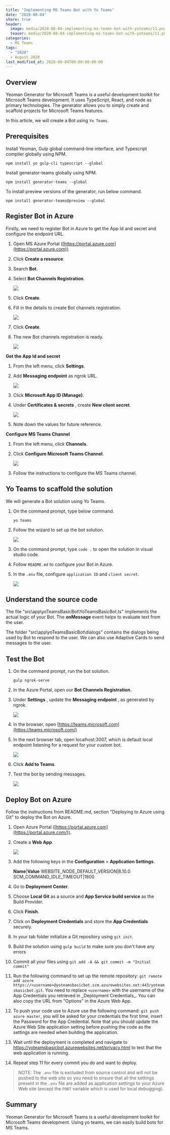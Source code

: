 ```yaml
---
title: "Implementing MS Teams Bot with Yo Teams"
date: "2020-08-04"
share: true
header:
  image: media/2020-08-04-implementing-ms-teams-bot-with-yoteams/11.png
  teaser: media/2020-08-04-implementing-ms-teams-bot-with-yoteams/11.png
categories:
  - MS Teams
tags:
  - "2020"
  - August 2020
last_modified_at: 2020-08-04T00:00:00-00:00
---
```


## Overview

Yeoman Generator for Microsoft Teams is a useful development toolkit for Microsoft Teams development. It uses TypeScript, React, and node as primary technologies. The generator allows you to simply create and scaffold projects for Microsoft Teams features.

In this article, we will create a Bot using ```Yo Teams```.


## Prerequisites

Install Yeoman, Gulp global command-line interface, and Typescript compiler globally using NPM.

```
npm install yo gulp-cli typescript --global
```

Install generator-teams globally using NPM.

```
npm install generator-teams --global
```

To install preview versions of the generator, run below command.

```
npm install generator-teams@preview --global
```

## Register Bot in Azure

Firstly, we need to register Bot in Azure to get the App Id and secret and configure the endpoint URL.

1. Open MS Azure Portal ([https://portal.azure.com](https://portal.azure.com))
2. Click **Create a resource**.
3. Search **Bot**.
4. Select **Bot Channels Registration**.

    ![](/media/2020-08-04-implementing-ms-teams-bot-with-yoteams/01.png)

5. Click **Create**.
6. Fill in the details to create Bot channels registration.

    ![](/media/2020-08-04-implementing-ms-teams-bot-with-yoteams/02.png)

7. Click **Create**.
8. The new Bot channels registration is ready.

    ![](/media/2020-08-04-implementing-ms-teams-bot-with-yoteams/03.png)


**Get the App Id and secret**

1. From the left menu, click **Settings**.
2. Add **Messaging endpoint** as ngrok URL.

    ![](/media/2020-08-04-implementing-ms-teams-bot-with-yoteams/04.png)

3. Click **Microsoft App ID (Manage)**.
4. Under **Certificates &amp; secrets** , create **New client secret**.

    ![](/media/2020-08-04-implementing-ms-teams-bot-with-yoteams/05.png)

5. Note down the values for future reference.


**Configure MS Teams Channel**

1. From the left menu, click **Channels**.
2. Click **Configure Microsoft Teams Channel**.

    ![](/media/2020-08-04-implementing-ms-teams-bot-with-yoteams/06.png)

3. Follow the instructions to configure the MS Teams channel.


## Yo Teams to scaffold the solution

We will generate a Bot solution using Yo Teams.

1. On the command prompt, type below command.

    ```
    yo teams
    ```

2. Follow the wizard to set up the bot solution.

    ![](/media/2020-08-04-implementing-ms-teams-bot-with-yoteams/07.png)

3. On the command prompt, type ```code .``` to open the solution in visual studio code.
4. Follow ```README.md``` to configure your Bot in Azure.
5. In the ```.env``` file, configure ```application ID``` and ```client secret```.

    ![](/media/2020-08-04-implementing-ms-teams-bot-with-yoteams/08.png)


## Understand the source code

The file "src\app\yoTeamsBasicBot\YoTeamsBasicBot.ts" implements the actual logic of your Bot. The **onMessage** event helps to evaluate text from the user.

The folder "src\app\yoTeamsBasicBot\dialogs\" contains the dialogs being used by Bot to respond to the user. We can also use Adaptive Cards to send messages to the user.


## Test the Bot

1. On the command prompt, run the bot solution.

    ```
    gulp ngrok-serve
    ```

2. In the Azure Portal, open our **Bot Channels Registration**.
3. Under **Settings** , update the **Messaging endpoint** , as generated by ngrok.

    ![](/media/2020-08-04-implementing-ms-teams-bot-with-yoteams/09.png)

4. In the browser, open [https://teams.microsoft.com](https://teams.microsoft.com/)
5. In the next browser tab, open localhost:3007, which is default local endpoint listening for a request for your custom bot.

    ![](/media/2020-08-04-implementing-ms-teams-bot-with-yoteams/10.png)

6. Click **Add to Teams**.
7. Test the bot by sending messages.

    ![](/media/2020-08-04-implementing-ms-teams-bot-with-yoteams/11.png)


## Deploy Bot on Azure

Follow the instructions from README.md, section "Deploying to Azure using Git" to deploy the Bot on Azure.

1. Open Azure Portal ([https://portal.azure.com](https://portal.azure.com/)).
2. Create a **Web App**.

    ![](/media/2020-08-04-implementing-ms-teams-bot-with-yoteams/12.png)

3. Add the following keys in the **Configuration** > **Application Settings**.

    **Name**|**Value**
    WEBSITE_NODE_DEFAULT_VERSION|8.10.0
    SCM_COMMAND_IDLE_TIMEOUT|1800

4. Go to **Deployment Center**.
5. Choose **Local Git** as a source and **App Service build service** as the Build Provider.
6. Click **Finish**.
7. Click on **Deployment Credentials** and store the **App Credentials** securely.
8. In your tab folder initialize a Git repository using ```git init```.
9. Build the solution using `gulp build` to make sure you don't have any errors
10. Commit all your files using `git add -A && git commit -m "Initial commit"`
11. Run the following command to set up the remote repository: `git remote add azure https://<username>@yoteamsbasicbot.scm.azurewebsites.net:443/yoteamsbasicbot.git`. You need to replace `<username>` with the username of the App Credentials you retrieved in \_Deployment Credentials\_. You can also copy the URL from "Options" in the Azure Web App.
12. To push your code use to Azure use the following command: `git push azure master`, you will be asked for your credentials the first time, insert the Password for the App Credential. Note that you should update the Azure Web Site application setting before pushing the code as the settings are needed when building the application.
13. Wait until the deployment is completed and navigate to https://yoteamsbasicbot.azurewebsites.net/privacy.html to test that the web application is running.
14. Repeat step 11 for every commit you do and want to deploy.

> NOTE: The `.env` file is excluded from source control and will not be pushed to the web site so you need to ensure that all the settings present in the `.env` file are added as application settings to your Azure Web site (except the `PORT` variable which is used for local debugging).

## Summary

Yeoman Generator for Microsoft Teams is a useful development toolkit for Microsoft Teams development. Using yo teams, we can easily build bots for MS Teams.
